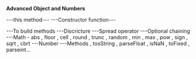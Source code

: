 **Advanced Object and Numbers**

---this method---
---Constructor function---


---To build methods
---Discricture
---Spread operator
---Optional chaining
---Math - abs , floor , cell , round , trunc , random , min , max , pow , sign , sqrt , cbrt
---Number
---Methods , tosString , parseFloat , isNaN , toFixed , parseint... 
